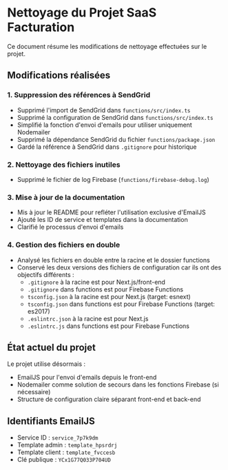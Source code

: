 # Nettoyage du Projet SaaS Facturation

Ce document résume les modifications de nettoyage effectuées sur le projet.

## Modifications réalisées

### 1. Suppression des références à SendGrid

- Supprimé l'import de SendGrid dans `functions/src/index.ts`
- Supprimé la configuration de SendGrid dans `functions/src/index.ts`
- Simplifié la fonction d'envoi d'emails pour utiliser uniquement Nodemailer
- Supprimé la dépendance SendGrid du fichier `functions/package.json`
- Gardé la référence à SendGrid dans `.gitignore` pour historique

### 2. Nettoyage des fichiers inutiles

- Supprimé le fichier de log Firebase (`functions/firebase-debug.log`)

### 3. Mise à jour de la documentation

- Mis à jour le README pour refléter l'utilisation exclusive d'EmailJS
- Ajouté les ID de service et templates dans la documentation
- Clarifié le processus d'envoi d'emails

### 4. Gestion des fichiers en double

- Analysé les fichiers en double entre la racine et le dossier functions
- Conservé les deux versions des fichiers de configuration car ils ont des objectifs différents :
  - `.gitignore` à la racine est pour Next.js/front-end
  - `.gitignore` dans functions est pour Firebase Functions
  - `tsconfig.json` à la racine est pour Next.js (target: esnext)
  - `tsconfig.json` dans functions est pour Firebase Functions (target: es2017)
  - `.eslintrc.json` à la racine est pour Next.js
  - `.eslintrc.js` dans functions est pour Firebase Functions

## État actuel du projet

Le projet utilise désormais :
- EmailJS pour l'envoi d'emails depuis le front-end
- Nodemailer comme solution de secours dans les fonctions Firebase (si nécessaire)
- Structure de configuration claire séparant front-end et back-end

## Identifiants EmailJS

- Service ID : `service_7p7k9dm`
- Template admin : `template_hpsrdrj`
- Template client : `template_fvccesb`
- Clé publique : `YCx1G77Q033P704UD` 